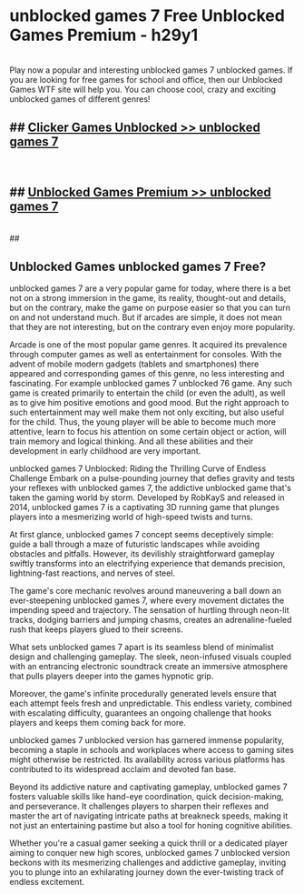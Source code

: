 # unblocked games 7  Free Unblocked Games Premium - h29y1 <br>
<br>
Play now a popular and interesting unblocked games 7 unblocked games. If you are looking for free games for school and office, then our Unblocked Games WTF site will help you. You can choose cool, crazy and exciting unblocked games of different genres!


## ##  [Clicker Games Unblocked >> unblocked games 7](http://freeplayer.one?title=unblocked_games_7&ref=UGames)
  <br>

##  ## [Unblocked Games Premium >> unblocked games 7](http://freeplayer.one?title=unblocked_games_7&ref=UGames)
  <br>
  ##



## Unblocked Games unblocked games 7 Free?

unblocked games 7 are a very popular game for today, where there is a bet not on a strong immersion in the game, its reality, thought-out and details, but on the contrary, make the game on purpose easier so that you can turn on and not understand much. But if arcades are simple, it does not mean that they are not interesting, but on the contrary even enjoy more popularity.

Arcade is one of the most popular game genres. It acquired its prevalence through computer games as well as entertainment for consoles. With the advent of mobile modern gadgets (tablets and smartphones) there appeared and corresponding games of this genre, no less interesting and fascinating. For example unblocked games 7 unblocked 76 game. Any such game is created primarily to entertain the child (or even the adult), as well as to give him positive emotions and good mood. But the right approach to such entertainment may well make them not only exciting, but also useful for the child. Thus, the young player will be able to become much more attentive, learn to focus his attention on some certain object or action, will train memory and logical thinking. And all these abilities and their development in early childhood are very important.

unblocked games 7 Unblocked: Riding the Thrilling Curve of Endless Challenge
Embark on a pulse-pounding journey that defies gravity and tests your reflexes with unblocked games 7, the addictive unblocked game that's taken the gaming world by storm. Developed by RobKayS and released in 2014, unblocked games 7 is a captivating 3D running game that plunges players into a mesmerizing world of high-speed twists and turns.

At first glance, unblocked games 7 concept seems deceptively simple: guide a ball through a maze of futuristic landscapes while avoiding obstacles and pitfalls. However, its devilishly straightforward gameplay swiftly transforms into an electrifying experience that demands precision, lightning-fast reactions, and nerves of steel.

The game's core mechanic revolves around maneuvering a ball down an ever-steepening unblocked games 7, where every movement dictates the impending speed and trajectory. The sensation of hurtling through neon-lit tracks, dodging barriers and jumping chasms, creates an adrenaline-fueled rush that keeps players glued to their screens.

What sets unblocked games 7 apart is its seamless blend of minimalist design and challenging gameplay. The sleek, neon-infused visuals coupled with an entrancing electronic soundtrack create an immersive atmosphere that pulls players deeper into the games hypnotic grip.

Moreover, the game's infinite procedurally generated levels ensure that each attempt feels fresh and unpredictable. This endless variety, combined with escalating difficulty, guarantees an ongoing challenge that hooks players and keeps them coming back for more.

unblocked games 7 unblocked version has garnered immense popularity, becoming a staple in schools and workplaces where access to gaming sites might otherwise be restricted. Its availability across various platforms has contributed to its widespread acclaim and devoted fan base.

Beyond its addictive nature and captivating gameplay, unblocked games 7 fosters valuable skills like hand-eye coordination, quick decision-making, and perseverance. It challenges players to sharpen their reflexes and master the art of navigating intricate paths at breakneck speeds, making it not just an entertaining pastime but also a tool for honing cognitive abilities.

Whether you're a casual gamer seeking a quick thrill or a dedicated player aiming to conquer new high scores, unblocked games 7 unblocked version beckons with its mesmerizing challenges and addictive gameplay, inviting you to plunge into an exhilarating journey down the ever-twisting track of endless excitement.